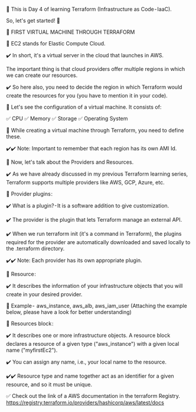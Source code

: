 🔖 This is Day 4 of learning Terraform (Infrastructure as Code - IaaC).

So, let's get started! 🔰

📌 FIRST VIRTUAL MACHINE THROUGH TERRAFORM

🔖 EC2 stands for Elastic Compute Cloud.

✔️ In short, it's a virtual server in the cloud that launches in AWS.

The important thing is that cloud providers offer multiple regions in which we can create our resources.
   
✔️ So here also, you need to decide the region in which Terraform would create the resources for you (you have to mention it in your code).

📌 Let's see the configuration of a virtual machine. It consists of:

✅ CPU
✅ Memory
✅ Storage
✅ Operating System

🔖 While creating a virtual machine through Terraform, you need to define these.

✔️✔️ Note: Important to remember that each region has its own AMI Id.

📌 Now, let's talk about the Providers and Resources.

✔️ As we have already discussed in my previous Terraform learning series, Terraform supports multiple providers like AWS, GCP, Azure, etc.

📌 Provider plugins :

✔️ What is a plugin? - It is a software addition to give customization.

✔️ The provider is the plugin that lets Terraform manage an external API.

✔️ When we run terraform init (it's a command in Terraform), the plugins required for the provider are automatically downloaded and saved locally to the .terraform directory.


✔️✔️ Note: Each provider has its own appropriate plugin.

📌 Resource :

✔️ It describes the information of your infrastructure objects that you will create in your desired provider.

🔖 Example -  aws_instance, aws_alb, aws_iam_user (Attaching the example below, please have a look for better understanding)

📌 Resources block :

✔️ It describes one or more infrastructure objects. A resource block declares a resource of a given type ("aws_instance") with a given local name ("myfirstEc2").



✔️ You can assign any name, i.e., your local name to the resource.

✔️✔️ Resource type and name together act as an identifier for a given resource, and so it must be unique.

✅ Check out the link of a AWS documentation in the terraform Registry.
https://registry.terraform.io/providers/hashicorp/aws/latest/docs